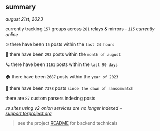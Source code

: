 
## summary
_august 21st, 2023_

currently tracking `157` groups across `281` relays & mirrors - _`115` currently online_

⏲ there have been `15` posts within the `last 24 hours`

🦈 there have been `293` posts within the `month of august`

🪐 there have been `1161` posts within the `last 90 days`

🏚 there have been `2687` posts within the `year of 2023`

🦕 there have been `7378` posts `since the dawn of ransomwatch`

there are `87` custom parsers indexing posts

_`20` sites using v2 onion services are no longer indexed - [support.torproject.org](https://support.torproject.org/onionservices/v2-deprecation/)_

> see the project [README](https://github.com/joshhighet/ransomwatch#ransomwatch--) for backend technicals
